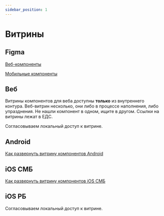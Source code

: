 ```yaml
---
sidebar_position: 1
---
```


# Витрины

## Figma

[Веб-компоненты](https://www.figma.com/design/jw2MVIw6NwxsSBo3gM5wUd/%E2%9C%85%F0%9F%90%B3%F0%9F%A7%A1%F0%9F%92%99UI-KIT-%E2%80%93-WEB?node-id=30083-169708&t=pNtfE114PWwjH1dI-1)

[Мобильные компоненты](https://www.figma.com/design/CRcxug3XwiYzEFdVUHDTuv/%E2%9C%85%F0%9F%90%B3UI-kit--%E2%80%93-%F0%9F%8D%8EiOS-%F0%9F%A4%96Android?node-id=147528-217117&t=Uijmy0tD4gLqbogO-1)

## Веб

Витрины компонентов для веба доступны **только** из внутреннего контура. Веб-витрин несколько, они либо в процессе наполнения, либо упразднения. Не нашли компонент в одном, ищите в другом. Ссылки на витрины лежат в ЕДС.

Согласовываем локальный доступ к витрине.

## Android

[Как развернуть витрину компонентов Android](./android/index.md)

## iOS СМБ

[Как развернуть витрину компонентов iOS СМБ](./ios-smb/index.md)

## iOS РБ

Согласовываем локальный доступ к витрине.
